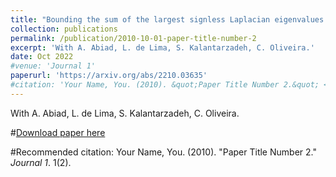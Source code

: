 ```yaml
---
title: "Bounding the sum of the largest signless Laplacian eigenvalues of a graph"
collection: publications
permalink: /publication/2010-10-01-paper-title-number-2
excerpt: 'With A. Abiad, L. de Lima, S. Kalantarzadeh, C. Oliveira.'
date: Oct 2022
#venue: 'Journal 1'
paperurl: 'https://arxiv.org/abs/2210.03635'
#citation: 'Your Name, You. (2010). &quot;Paper Title Number 2.&quot; <i>Journal 1</i>. 1(2).'
---
```

With A. Abiad, L. de Lima, S. Kalantarzadeh, C. Oliveira.

#[Download paper here](https://arxiv.org/abs/2210.03635)

#Recommended citation: Your Name, You. (2010). "Paper Title Number 2." <i>Journal 1</i>. 1(2).
